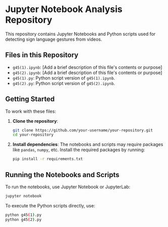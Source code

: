
# Jupyter Notebook Analysis Repository

This repository contains Jupyter Notebooks and Python scripts used for detecting sign language gestures from videos.

## Files in this Repository

- `g45(1).ipynb`: [Add a brief description of this file's contents or purpose]
- `g45(2).ipynb`: [Add a brief description of this file's contents or purpose]
- `g45(1).py`: Python script version of `g45(1).ipynb`.
- `g45(2).py`: Python script version of `g45(2).ipynb`.

## Getting Started

To work with these files:

1. **Clone the repository**:
   ```bash
   git clone https://github.com/your-username/your-repository.git
   cd your-repository
   ```

2. **Install dependencies**:
   The notebooks and scripts may require packages like `pandas`, `numpy`, etc. Install the required packages by running:
   ```bash
   pip install -r requirements.txt
   ```

## Running the Notebooks and Scripts

To run the notebooks, use Jupyter Notebook or JupyterLab:

```bash
jupyter notebook
```

To execute the Python scripts directly, use:

```bash
python g45(1).py
python g45(2).py
```



